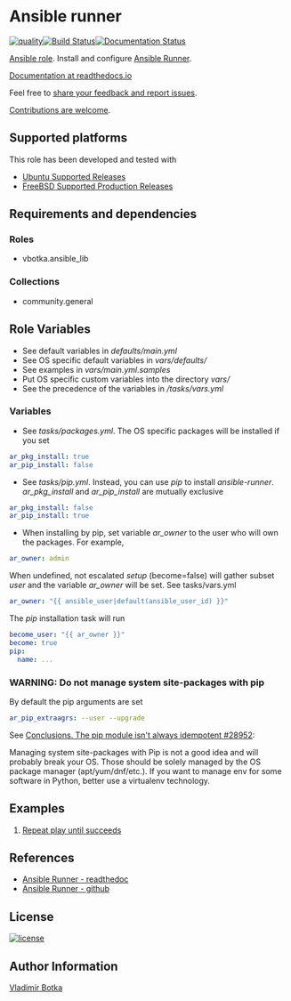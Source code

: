 # Ansible runner

[![quality](https://img.shields.io/ansible/quality/27910)](https://galaxy.ansible.com/vbotka/ansible_runner)[![Build Status](https://app.travis-ci.com/vbotka/ansible-runner.svg?branch=master)](https://app.travis-ci.com/github/vbotka/ansible-runner)[![Documentation Status](https://readthedocs.org/projects/ansible-runner-role/badge/?version=latest)](https://ansible-runner-role.readthedocs.io/en/latest/?badge=latest)

[Ansible role](https://galaxy.ansible.com/vbotka/ansible_runner/). Install and configure [Ansible Runner](https://github.com/ansible/ansible-runner).

[Documentation at readthedocs.io](https://ansible-runner-role.readthedocs.io)

Feel free to [share your feedback and report issues](https://github.com/vbotka/ansible-runner/issues).

[Contributions are welcome](https://github.com/firstcontributions/first-contributions).


## Supported platforms

This role has been developed and tested with
* [Ubuntu Supported Releases](http://releases.ubuntu.com/)
* [FreeBSD Supported Production Releases](https://www.freebsd.org/releases/)


## Requirements and dependencies

### Roles

* vbotka.ansible_lib

### Collections

* community.general


## Role Variables

- See default variables in *defaults/main.yml*
- See OS specific default variables in *vars/defaults/*
- See examples in *vars/main.yml.samples*
- Put OS specific custom variables into the directory *vars/*
- See the precedence of the variables in */tasks/vars.yml*


### Variables

* See *tasks/packages.yml*. The OS specific packages will be installed
  if you set

```yaml
ar_pkg_install: true
ar_pip_install: false
```

* See *tasks/pip.yml*. Instead, you can use *pip* to install
  *ansible-runner*. *ar_pkg_install* and *ar_pip_install* are mutually
  exclusive

```yaml
ar_pkg_install: false
ar_pip_install: true
```

* When installing by pip, set variable *ar_owner* to the user who will
  own the packages. For example,

```yaml
ar_owner: admin
```

When undefined, not escalated *setup* (become=false) will gather
subset *user* and the variable *ar_owner* will be set. See
tasks/vars.yml

```yaml
ar_owner: "{{ ansible_user|default(ansible_user_id) }}"
```

The *pip* installation task will run

```yaml
become_user: "{{ ar_owner }}"
become: true
pip:
  name: ...
```

### WARNING: Do not manage system site-packages with pip

By default the pip arguments are set

```yaml
ar_pip_extraagrs: --user --upgrade
```

See [Conclusions. The pip module isn't always idempotent #28952](https://github.com/ansible/ansible/issues/28952):

  Managing system site-packages with Pip is not a good idea and will
  probably break your OS. Those should be solely managed by the OS
  package manager (apt/yum/dnf/etc.). If you want to manage env for
  some software in Python, better use a virtualenv technology.


## Examples

1) [Repeat play until succeeds](https://github.com/vbotka/ansible-runner/blob/master/contrib/repeat_play_until_succeeds.bash)


## References

- [Ansible Runner - readthedoc](https://ansible-runner.readthedocs.io/en/latest/)
- [Ansible Runner - github](https://github.com/ansible/ansible-runner/)


## License

[![license](https://img.shields.io/badge/license-BSD-red.svg)](https://www.freebsd.org/doc/en/articles/bsdl-gpl/article.html)


## Author Information

[Vladimir Botka](https://botka.info)
